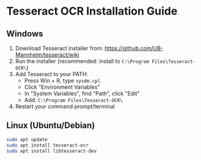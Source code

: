 # Tesseract OCR Installation Guide

## Windows
1. Download Tesseract installer from: https://github.com/UB-Mannheim/tesseract/wiki
2. Run the installer (recommended: install to `C:\Program Files\Tesseract-OCR\`)
3. Add Tesseract to your PATH:
   - Press Win + R, type `sysdm.cpl`
   - Click "Environment Variables"
   - In "System Variables", find "Path", click "Edit"
   - Add: `C:\Program Files\Tesseract-OCR\`
4. Restart your command prompt/terminal

## Linux (Ubuntu/Debian)
```bash
sudo apt update
sudo apt install tesseract-ocr
sudo apt install libtesseract-dev